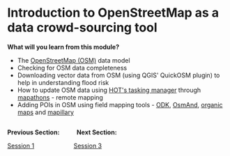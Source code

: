 # Introduction to OpenStreetMap as a data crowd-sourcing tool
**What will you learn from this module?**

- The [OpenStreetMap (OSM)](https://www.openstreetmap.org/) data model
- Checking for OSM data completeness
- Downloading vector data from OSM (using QGIS' QuickOSM plugin) to help in understanding flood risk 
- How to update OSM data using [HOT's tasking manager](https://tasks.hotosm.org/) through [mapathons](https://www.missingmaps.org/host/) - remote mapping
- Adding POIs in OSM using field mapping tools - [ODK](https://getodk.org/), [OsmAnd](https://osmand.net/), [organic maps](https://organicmaps.app/) and [mapillary](https://organicmaps.app/)


##
**Previous Section:**&nbsp;&nbsp;&nbsp;&nbsp;&nbsp;&nbsp;&nbsp; &nbsp; **Next Section:**

<a href="Session1.md" title="Session 1">Session 1</a> &nbsp; &nbsp; &nbsp; &nbsp; &nbsp; &nbsp; &nbsp; &nbsp; &nbsp; &nbsp; &nbsp; <a href="Session3.md" title="Session 3">Session 3</a>

